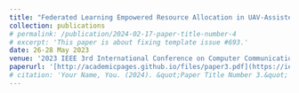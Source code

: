 ```yaml
---
title: "Federated Learning Empowered Resource Allocation in UAV-Assisted Edge Intelligent Systems"
collection: publications
# permalink: /publication/2024-02-17-paper-title-number-4
# excerpt: 'This paper is about fixing template issue #693.'
date: 26-28 May 2023
venue: '2023 IEEE 3rd International Conference on Computer Communication and Artificial Intelligence (CCAI)'
paperurl: '[http://academicpages.github.io/files/paper3.pdf](https://ieeexplore.ieee.org/abstract/document/10201325)'
# citation: 'Your Name, You. (2024). &quot;Paper Title Number 3.&quot; <i>GitHub Journal of Bugs</i>. 1(3).'
---
```


